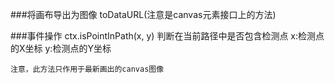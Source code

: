 ###将画布导出为图像
	toDataURL(注意是canvas元素接口上的方法)
	
###事件操作
	ctx.isPointInPath(x, y)
		判断在当前路径中是否包含检测点
			x:检测点的X坐标
			y:检测点的Y坐标
	
	注意，此方法只作用于最新画出的canvas图像